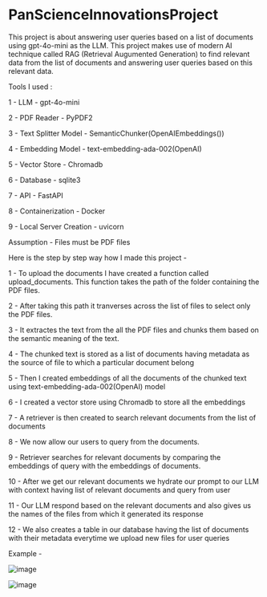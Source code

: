 # PanScienceInnovationsProject

This project is about answering user queries based on a list of documents using gpt-4o-mini as the LLM. This project makes use of modern AI technique called RAG (Retrieval Augumented Generation) to find relevant data from the list of documents and answering user queries based on this relevant data.


Tools I used :

1 - LLM - gpt-4o-mini

2 - PDF Reader - PyPDF2

3 - Text Splitter Model - SemanticChunker(OpenAIEmbeddings())

4 - Embedding Model - text-embedding-ada-002(OpenAI)

5 - Vector Store - Chromadb

6 - Database - sqlite3

7 - API - FastAPI

8 - Containerization - Docker

9 - Local Server Creation - uvicorn


Assumption - Files must be PDF files

Here is the step by step way how I made this project - 

1 - To upload the documents I have created a function called upload_documents. This function takes the path of the folder containing the PDF files.

2 - After taking this path it tranverses across the list of files to select only the PDF files.

3 - It extractes the text from the all the PDF files and chunks them based on the semantic meaning of the text.

4 - The chunked text is stored as a list of documents having metadata as the source of file to which a particular document belong

5 - Then I created embeddings of all the documents of the chunked text using text-embedding-ada-002(OpenAI) model

6 - I created a vector store using Chromadb to store all the embeddings

7 - A retriever is then created to search relevant documents from the list of documents

8 - We now allow our users to query from the documents.

9 - Retriever searches for relevant documents by comparing the embeddings of query with the embeddings of documents.

10 - After we get our relevant documents we hydrate our prompt to our LLM with context having list of relevant documents and query from user

11 - Our LLM respond based on the relevant documents and also gives us the names of the files from which it generated its response

12 - We also creates a table in our database having the list of documents with their metadata everytime we upload new files for user queries


Example - 

![image](https://github.com/user-attachments/assets/e760a462-2d0d-4242-ab88-331c7de016b3)


![image](https://github.com/user-attachments/assets/3900d522-aa46-4bb5-8f65-c54b991461ac)





